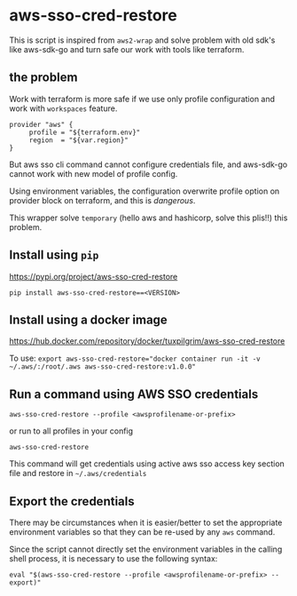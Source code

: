 <!-- [![Quality Gate Status](https://sonarcloud.io/api/project_badges/measure?project=linaro-its_aws2-wrap&metric=alert_status)](https://sonarcloud.io/dashboard?id=linaro-its_aws2-wrap) -->

# aws-sso-cred-restore
This is script is inspired from `aws2-wrap` and solve problem with old sdk's  like aws-sdk-go and turn safe our
work with tools like terraform.

## the problem

Work with terraform is more safe if we use only profile configuration and  work with `workspaces` feature.

```hcl
provider "aws" {
	 profile = "${terraform.env}"
	 region  = "${var.region}"
}
```

But aws sso cli command cannot configure credentials file, and aws-sdk-go cannot work with new model of profile config.

Using environment variables, the configuration overwrite profile option on provider block on terraform, and this is *dangerous*.

This wrapper solve `temporary` (hello aws and hashicorp, solve this plis!!) this problem.


## Install using `pip`

https://pypi.org/project/aws-sso-cred-restore

`pip install aws-sso-cred-restore==<VERSION>`

## Install using a docker image

https://hub.docker.com/repository/docker/tuxpilgrim/aws-sso-cred-restore

To use:
`export aws-sso-cred-restore="docker container run -it -v ~/.aws/:/root/.aws aws-sso-cred-restore:v1.0.0"`


## Run a command using AWS SSO credentials

`aws-sso-cred-restore --profile <awsprofilename-or-prefix>`

or run to all profiles in your config

`aws-sso-cred-restore`

This command will get credentials using active aws sso access key section file
and restore in `~/.aws/credentials`


## Export the credentials

There may be circumstances when it is easier/better to set the appropriate environment variables so that they can be re-used by any `aws` command.

Since the script cannot directly set the environment variables in the calling shell process, it is necessary to use the following syntax:

`eval "$(aws-sso-cred-restore --profile <awsprofilename-or-prefix> --export)"`

